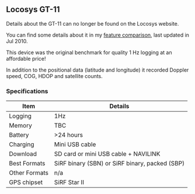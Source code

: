 ## Locosys GT-11

Details about the GT-11 can no longer be found on the Locosys website.

You can find some details about it in my [feature comparison](../../feature-comparison.pdf), last updated in Jul 2010.

This device was the original benchmark for quality 1 Hz logging at an affordable price!

In addition to the positional data (latitude and longitude) it recorded Doppler speed, COG, HDOP and satellite counts.



### Specifications

| Item          | Details                                        |
| ------------- | ---------------------------------------------- |
| Logging       | 1Hz                                            |
| Memory        | TBC                                            |
| Battery       | >24 hours                                      |
| Charging      | Mini USB cable                                 |
| Download      | SD card or mini USB cable + NAVILINK           |
| Best Formats  | SiRF binary (SBN) or SiRF binary, packed (SBP) |
| Other Formats | n/a                                            |
| GPS chipset   | SiRF Star II                                   |

